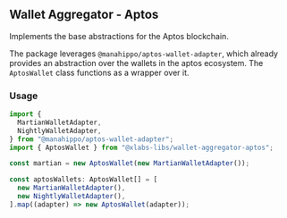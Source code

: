 ## Wallet Aggregator - Aptos

Implements the base abstractions for the Aptos blockchain.

The package leverages `@manahippo/aptos-wallet-adapter`, which already provides an abstraction over the wallets in the aptos ecosystem. The `AptosWallet` class functions as a wrapper over it.

### Usage

```ts
import {
  MartianWalletAdapter,
  NightlyWalletAdapter,
} from "@manahippo/aptos-wallet-adapter";
import { AptosWallet } from "@xlabs-libs/wallet-aggregator-aptos";

const martian = new AptosWallet(new MartianWalletAdapter());

const aptosWallets: AptosWallet[] = [
  new MartianWalletAdapter(),
  new NightlyWalletAdapter(),
].map((adapter) => new AptosWallet(adapter));
```
